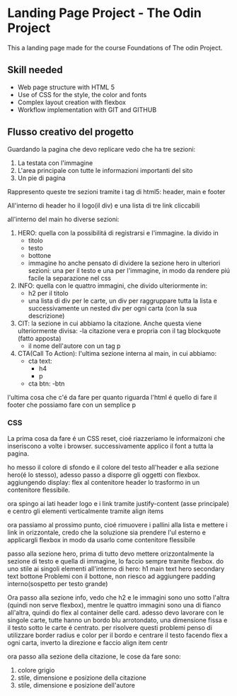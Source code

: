 # Landing Page Project - The Odin Project

This a landing page made for the course Foundations of The odin Project.

## Skill needed

- Web page structure with HTML 5
- Use of CSS for the style, the color and fonts
- Complex layout creation with flexbox
- Workflow implementation with GIT and GITHUB

## Flusso creativo del progetto

Guardando la pagina che devo replicare vedo che ha tre sezioni:

1. La testata con l'immagine
2. L'area principale con tutte le informazioni importanti del sito
3. Un pie di pagina

Rappresento queste tre sezioni tramite i tag di html5: header, main e footer

All'interno di header ho il logo(il div) e una lista di tre link cliccabili

all'interno del main ho diverse sezioni:

1. HERO: quella con la possibilitá di registrarsi e l'immagine. la divido in
    - titolo
    - testo
    - bottone
    - immagine
    ho anche pensato di dividere la sezione hero in ulteriori sezioni: una per il testo e una per l'immagine, in modo da rendere piú facile la separazione nel css
2. INFO: quella con le quattro immagini, che divido ulteriormente in:
    - h2 per il titolo
    - una lista di div per le carte, un div per raggruppare tutta la lista e successivamente un nested div per ogni carta (con la sua descrizione)
2. CIT: la sezione in cui abbiamo la citazione. Anche questa viene ulteriormente divisa:
    -la citazione vera e propria con il tag blockquote (fatto apposta)
    - il nome dell'autore con un tag p
3. CTA(Call To Action): l'ultima sezione interna al main, in cui abbiamo:
    - cta text:
        - h4
        - p
    - cta btn:
        -btn

l'ultima cosa che c'é da fare per quanto riguarda l'html é quello di fare il footer che possiamo fare con un semplice p

### CSS

La prima cosa da fare é un CSS reset, cioé riazzeriamo le informaizoni che inseriscono a volte i browser. successivamente applico il font a tutta la pagina.

ho messo il colore di sfondo e il colore del testo all'header e alla sezione hero(é lo stesso), adesso passo a disporre gli oggetti con flexbox.
aggiungendo display: flex al contenitore header lo trasformo in un contenitore flessibile.

ora spingo ai lati header logo e i link tramite justify-content (asse principale) e centro gli elementi verticalmente tramite align items


ora passiamo al prossimo punto, cioé rimuovere i pallini alla lista e mettere i link in orizzontale, credo che la soluzione sia prendere l'ul esterno e applicargli flexbox in modo da usarlo come contenitore flessibile

passo alla sezione hero, prima di tutto devo mettere orizzontalmente la sezione di testo e quella di immagine, lo faccio sempre tramite flexbox.
do uno stile ai singoli elementi all'interno di hero:
h1 main text
hero secondary text
bottone
Problemi con il bottone, non riesco ad aggiungere padding interno(sospetto per testo grande)

Ora passo alla sezione info, vedo che h2 e le immagini sono uno sotto l'altra (quindi non serve flexbox), mentre le quattro immagini sono una di fianco all'altra, quindi do flex al container delle card.
adesso devo lavorare con le singole carte, tutte hanno un bordo blu arrotondato, una dimensione fissa e il testo sotto le carte é centrato. per risolvere questi problemi penso di utilizzare border radius e color per il bordo e centrare il testo facendo flex a ogni carta, inverto la direzione e faccio align item centr

ora passo alla sezione della citazione, le cose da fare sono:

1. colore grigio
2. stile, dimensione e posizione della citazione
3. stile, dimensione e posizione dell'autore
 